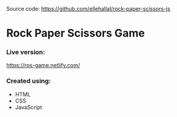 Source code: https://github.com/ellehallal/rock-paper-scissors-js

# Rock Paper Scissors Game

### Live version: ###
https://rps-game.netlify.com/

### Created using: ###
- HTML
- CSS
- JavaScript
